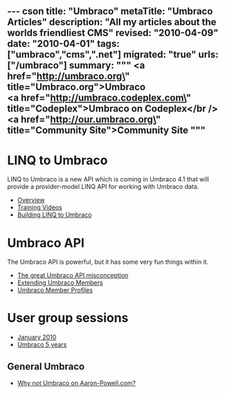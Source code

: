 --- cson
title: "Umbraco"
metaTitle: "Umbraco Articles"
description: "All my articles about the worlds friendliest CMS"
revised: "2010-04-09"
date: "2010-04-01"
tags: ["umbraco","cms",".net"]
migrated: "true"
urls: ["/umbraco"]
summary: """
<a href=\"http://umbraco.org\" title=\"Umbraco.org\">Umbraco</a><br />
<a href=\"http://umbraco.codeplex.com\" title=\"Codeplex\">Umbraco on Codeplex</a></br />
<a href=\"http://our.umbraco.org\" title=\"Community Site\">Community Site</a>
"""
---
# LINQ to Umbraco

LINQ to Umbraco is a new API which is coming in Umbraco 4.1 that will provide a provider-model LINQ API for working with Umbraco data.

* [Overview][1]
* [Training Videos][2]
* [Building LINQ to Umbraco][3]

# Umbraco API

The Umbraco API is powerful, but it has some very fun things within it.

* [The great Umbraco API misconception][4]
* [Extending Umbraco Members][5]
* [Umbraco Member Profiles][6]

# User group sessions

* [January 2010][8]
* [Umbraco 5 years][9]

## General Umbraco ##

* [Why not Umbraco on Aaron-Powell.com?][10]


  [1]: /linq-to-umbraco-overview
  [2]: /training-videos
  [3]: /building-linq-to-umbraco
  [4]: /the-great-umbraco-api-misconception
  [5]: /extending-umbraco-members
  [6]: /umbraco-members-profiles
  [8]: /umbraco-auspac-january-2010
  [9]: /umbraco-5-years
  [10]: /why-no-umbraco
